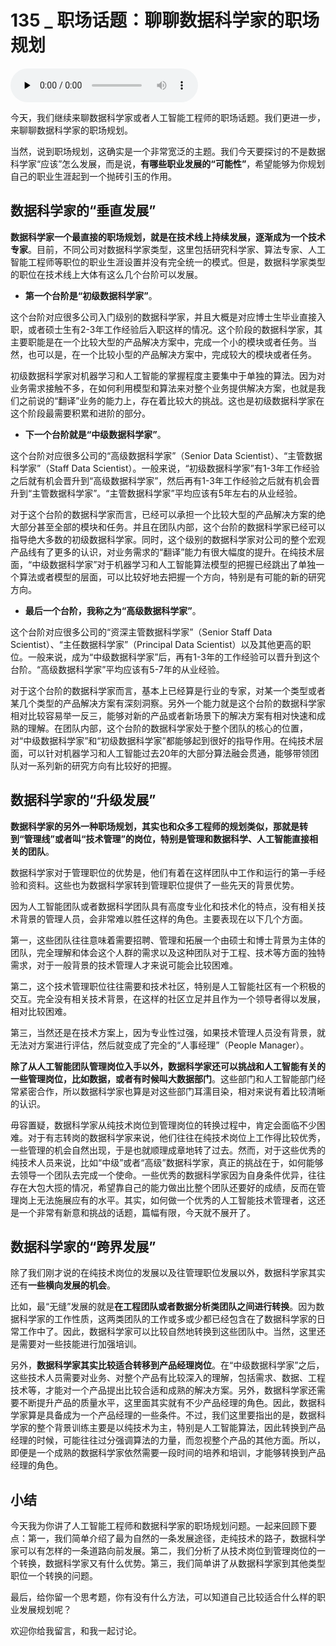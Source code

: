 # 135 _ 职场话题：聊聊数据科学家的职场规划

<audio id="audio" title="135 | 职场话题：聊聊数据科学家的职场规划" controls="" preload="none"><source id="mp3" src="https://static001.geekbang.org/resource/audio/3e/cd/3e8db35ab5ad7a20edc1460266e600cd.mp3"></audio>

今天，我们继续来聊数据科学家或者人工智能工程师的职场话题。我们更进一步，来聊聊数据科学家的职场规划。

当然，说到职场规划，这确实是一个非常宽泛的主题。我们今天要探讨的不是数据科学家“应该”怎么发展，而是说，**有哪些职业发展的“可能性”**，希望能够为你规划自己的职业生涯起到一个抛砖引玉的作用。

## 数据科学家的“垂直发展”

**数据科学家一个最直接的职场规划，就是在技术线上持续发展，逐渐成为一个技术专家**。目前，不同公司对数据科学家类型，这里包括研究科学家、算法专家、人工智能工程师等职位的职业生涯设置并没有完全统一的模式。但是，数据科学家类型的职位在技术线上大体有这么几个台阶可以发展。

- **第一个台阶是“初级数据科学家”**。

这个台阶对应很多公司入门级别的数据科学家，并且大概是对应博士生毕业直接入职，或者硕士生有2-3年工作经验后入职这样的情况。这个阶段的数据科学家，其主要职能是在一个比较大型的产品解决方案中，完成一个小的模块或者任务。当然，也可以是，在一个比较小型的产品解决方案中，完成较大的模块或者任务。

初级数据科学家对机器学习和人工智能的掌握程度主要集中于单独的算法。因为对业务需求接触不多，在如何利用模型和算法来对整个业务提供解决方案，也就是我们之前说的“翻译”业务的能力上，存在着比较大的挑战。这也是初级数据科学家在这个阶段最需要积累和进阶的部分。

- **下一个台阶就是“中级数据科学家”**。

这个台阶对应很多公司的“高级数据科学家”（Senior Data Scientist）、“主管数据科学家”（Staff Data Scientist）。一般来说，“初级数据科学家”有1-3年工作经验之后就有机会晋升到“高级数据科学家”，然后再有1-3年工作经验之后就有机会晋升到“主管数据科学家”。“主管数据科学家”平均应该有5年左右的从业经验。

对于这个台阶的数据科学家而言，已经可以承担一个比较大型的产品解决方案的绝大部分甚至全部的模块和任务。并且在团队内部，这个台阶的数据科学家已经可以指导绝大多数的初级数据科学家。同时，这个级别的数据科学家对公司的整个宏观产品线有了更多的认识，对业务需求的“翻译”能力有很大幅度的提升。在纯技术层面，“中级数据科学家”对于机器学习和人工智能算法模型的把握已经跳出了单独一个算法或者模型的层面，可以比较好地去把握一个方向，特别是有可能的新的研究方向。

- **最后一个台阶，我称之为“高级数据科学家”**。

这个台阶对应很多公司的“资深主管数据科学家”（Senior Staff Data Scientist）、“主任数据科学家”（Principal Data Scientist）以及其他更高的职位。一般来说，成为“中级数据科学家”后，再有1-3年的工作经验可以晋升到这个台阶。“高级数据科学家”平均应该有5-7年的从业经验。

对于这个台阶的数据科学家而言，基本上已经算是行业的专家，对某一个类型或者某几个类型的产品解决方案有深刻洞察。另外一个能力就是这个台阶的数据科学家相对比较容易举一反三，能够对新的产品或者新场景下的解决方案有相对快速和成熟的理解。在团队内部，这个台阶的数据科学家处于整个团队的核心的位置，对“中级数据科学家”和“初级数据科学家”都能够起到很好的指导作用。在纯技术层面，可以针对机器学习和人工智能过去20年的大部分算法融会贯通，能够带领团队对一系列新的研究方向有比较好的把握。

## 数据科学家的“升级发展”

**数据科学家的另外一种职场规划，其实也和众多工程师的规划类似，那就是转到“管理线”或者叫“技术管理”的岗位，特别是管理和数据科学、人工智能直接相关的团队**。

数据科学家对于管理职位的优势是，他们有着在这样团队中工作和运行的第一手经验和资料。这些也为数据科学家转到管理职位提供了一些先天的背景优势。

因为人工智能团队或者数据科学团队具有高度专业化和技术化的特点，没有相关技术背景的管理人员，会非常难以胜任这样的角色。主要表现在以下几个方面。

第一，这些团队往往意味着需要招聘、管理和拓展一个由硕士和博士背景为主体的团队，完全理解和体会这个人群的需求以及这种团队对于工程、技术等方面的独特需求，对于一般背景的技术管理人才来说可能会比较困难。

第二，这个技术管理职位往往需要和技术社区，特别是人工智能社区有一个积极的交互。完全没有相关技术背景，在这样的社区立足并且作为一个领导者得以发展，相对比较困难。

第三，当然还是在技术方案上，因为专业性过强，如果技术管理人员没有背景，就无法对方案进行评估，然后就变成了完全的“人事经理”（People Manager）。

**除了从人工智能团队管理岗位入手以外，数据科学家还可以挑战和人工智能有关的一些管理岗位，比如数据，或者有时候叫大数据部门**。这些部门和人工智能部门经常紧密合作，所以数据科学家也算是对这些部门耳濡目染，相对来说有着比较清晰的认识。

毋容置疑，数据科学家从纯技术岗位到管理岗位的转换过程中，肯定会面临不少困难。对于有志转岗的数据科学家来说，他们往往在纯技术岗位上工作得比较优秀，一些管理的机会自然出现，于是也就顺理成章地转了过去。然而，对于这些优秀的纯技术人员来说，比如“中级”或者“高级”数据科学家，真正的挑战在于，如何能够去领导一个团队去完成一个使命。一些优秀的数据科学家因为自身条件优异，往往存在大包大揽的情况，希望靠自己的能力做出比整个团队还要好的成绩，反而在管理岗上无法施展应有的水平。其实，如何做一个优秀的人工智能技术管理者，这还是一个非常有新意和挑战的话题，篇幅有限，今天就不展开了。

## 数据科学家的“跨界发展”

除了我们刚才说的在纯技术岗位的发展以及往管理职位发展以外，数据科学家其实还有**一些横向发展的机会**。

比如，最“无缝”发展的就是**在工程团队或者数据分析类团队之间进行转换**。因为数据科学家的工作性质，这两类团队的工作或多或少都已经包含在了数据科学家的日常工作中了。因此，数据科学家可以比较自然地转换到这些团队中。当然，这里还是需要对一些技能进行加强培训。

另外，**数据科学家其实比较适合转移到产品经理岗位**。在“中级数据科学家”之后，这些技术人员需要对业务、对整个产品有比较深入的理解，包括需求、数据、工程技术等，才能对一个产品提出比较合适和成熟的解决方案。另外，数据科学家还需要不断提升产品的质量水平，这里面其实就有不少产品经理的角色。因此，数据科学家算是具备成为一个产品经理的一些条件。不过，我们这里要指出的是，数据科学家的整个背景训练主要是以纯技术为主，特别是人工智能算法，因此转换到产品经理的时候，可能往往过分强调算法的力量，而忽视整个产品的其他方面。所以，即便是一个成熟的数据科学家依然需要一段时间的培养和培训，才能够转换到产品经理的角色。

## 小结

今天我为你讲了人工智能工程师和数据科学家的职场规划问题。一起来回顾下要点：第一，我们简单介绍了最为自然的一条发展途径，走纯技术的路子，数据科学家可以有怎样的一条道路向前发展。第二，我们分析了从技术岗位到管理岗位的一个转换，数据科学家又有什么优势。第三，我们简单讲了从数据科学家到其他类型职位一个转换的问题。

最后，给你留一个思考题，你有没有什么方法，可以知道自己比较适合什么样的职业发展规划呢？

欢迎你给我留言，和我一起讨论。


